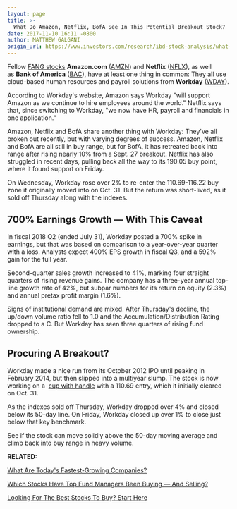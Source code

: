 ```yaml
---
layout: page
title: >-
  What Do Amazon, Netflix, BofA See In This Potential Breakout Stock?
date: 2017-11-10 16:11 -0800
author: MATTHEW GALGANI
origin_url: https://www.investors.com/research/ibd-stock-analysis/what-do-amazon-netflix-and-bofa-see-in-this-breakout-stock/
---
```





Fellow [FANG stocks](https://www.investors.com/news/technology/fang-stocks-news-quotes-facebook-amazon-netflix-google/) **Amazon.com** ([AMZN](https://research.investors.com/quote.aspx?symbol=AMZN)) and **Netflix** ([NFLX](https://research.investors.com/quote.aspx?symbol=NFLX)), as well as **Bank of America** ([BAC](https://research.investors.com/quote.aspx?symbol=BAC)), have at least one thing in common: They all use cloud-based human resources and payroll solutions from **Workday** ([WDAY](https://research.investors.com/quote.aspx?symbol=WDAY)).


According to Workday's website, Amazon says Workday "will support Amazon as we continue to hire employees around the world." Netflix says that, since switching to Workday, "we now have HR, payroll and financials in one application."


Amazon, Netflix and BofA share another thing with Workday: They've all broken out recently, but with varying degrees of success. Amazon, Netflix and BofA are all still in buy range, but for BofA, it has retreated back into range after rising nearly 10% from a Sept. 27 breakout. Netflix has also struggled in recent days, pulling back all the way to its 190.05 buy point, where it found support on Friday.


On Wednesday, Workday rose over 2% to re-enter the 110.69-116.22 buy zone it originally moved into on Oct. 31. But the return was short-lived, as it sold off Thursday along with the indexes.


700% Earnings Growth — With This Caveat
---------------------------------------


In fiscal 2018 Q2 (ended July 31), Workday posted a 700% spike in earnings, but that was based on comparison to a year-over-year quarter with a loss. Analysts expect 400% EPS growth in fiscal Q3, and a 592% gain for the full year.


Second-quarter sales growth increased to 41%, marking four straight quarters of rising revenue gains. The company has a three-year annual top-line growth rate of 42%, but subpar numbers for its return on equity (2.3%) and annual pretax profit margin (1.6%).


Signs of institutional demand are mixed. After Thursday's decline, the up/down volume ratio fell to 1.0 and the Accumulation/Distribution Rating dropped to a C. But Workday has seen three quarters of rising fund ownership.


Procuring A Breakout?
---------------------


Workday made a nice run from its October 2012 IPO until peaking in February 2014, but then slipped into a multiyear slump. The stock is now working on a  [cup with handle](https://www.investors.com/ibd-university/how-to-buy/common-patterns-1/) with a 110.69 entry, which it initially cleared on Oct. 31.


As the indexes sold off Thursday, Workday dropped over 4% and closed below its 50-day line. On Friday, Workday closed up over 1% to close just below that key benchmark.


See if the stock can move solidly above the 50-day moving average and climb back into buy range in heavy volume.



**RELATED:**


[What Are Today's Fastest-Growing Companies?](https://www.investors.com/how-to-invest/which-stocks-make-this-list-of-the-fastest-growing-companies/)


[Which Stocks Have Top Fund Managers Been Buying — And Selling?](https://www.investors.com/etfs-and-funds/mutual-funds/which-stocks-have-top-fund-managers-been-buying-and-selling/)


[Looking For The Best Stocks To Buy? Start Here](http://www.investors.com/how-to-invest/investors-corner/looking-for-the-best-stocks-to-buy-and-watch-start-here/)


 


 




